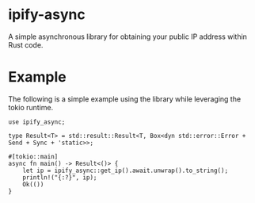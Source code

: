 # ipify-async
A simple asynchronous library for obtaining your public IP address within Rust code.

# Example
The following is a simple example using the library while leveraging the tokio runtime.

```
use ipify_async;

type Result<T> = std::result::Result<T, Box<dyn std::error::Error + Send + Sync + 'static>>;

#[tokio::main]
async fn main() -> Result<()> {
    let ip = ipify_async::get_ip().await.unwrap().to_string();
    println!("{:?}", ip);
    Ok(())
}
```


